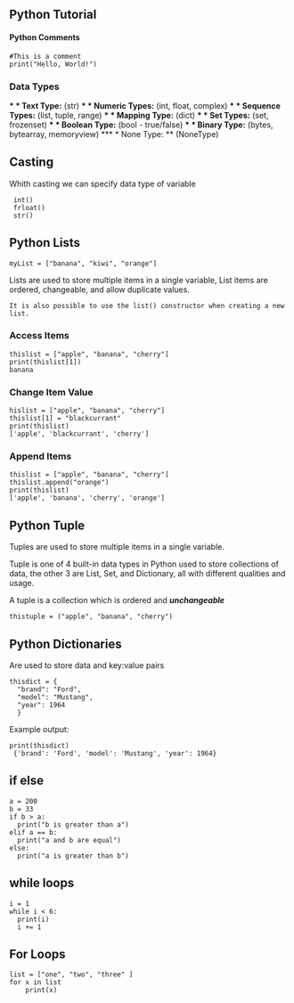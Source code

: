 ## Python Tutorial

#### Python Comments

    #This is a comment
    print("Hello, World!")

### Data Types

**\* \* Text Type:** (str)
**\* \* Numeric Types:** (int, float, complex)
**\* \* Sequence Types:** (list, tuple, range)
**\* \* Mapping Type:** (dict)
**\* \* Set Types:** (set, frozenset)
**\* \* Boolean Type:** (bool - true/false)
**\* \* Binary Type:** (bytes, bytearray, memoryview)
**\* \* None Type: ** (NoneType)

## Casting

Whith casting we can specify data type of variable

     int()
     frloat()
     str()

## Python Lists

    myList = ["banana", "kiwi", "orange"]

Lists are used to store multiple items in a single variable, List items are ordered, changeable, and allow duplicate values.

    It is also possible to use the list() constructor when creating a new list.

### Access Items

    thislist = ["apple", "banana", "cherry"]
    print(thislist[1])
    banana

### Change Item Value

    hislist = ["apple", "banana", "cherry"]
    thislist[1] = "blackcurrant"
    print(thislist)
    ['apple', 'blackcurrant', 'cherry']

### Append Items

    thislist = ["apple", "banana", "cherry"]
    thislist.append("orange")
    print(thislist)
    ['apple', 'banana', 'cherry', 'orange']

## Python Tuple

Tuples are used to store multiple items in a single variable.

Tuple is one of 4 built-in data types in Python used to store collections of data, the other 3 are List, Set, and Dictionary, all with different qualities and usage.

A tuple is a collection which is ordered and **_unchangeable_**

    thistuple = ("apple", "banana", "cherry")

## Python Dictionaries

Are used to store data and key:value pairs

    thisdict = {
      "brand": "Ford",
      "model": "Mustang",
      "year": 1964
      }

Example output:

    print(thisdict)
     {'brand': 'Ford', 'model': 'Mustang', 'year': 1964}

## if else

    a = 200
    b = 33
    if b > a:
      print("b is greater than a")
    elif a == b:
      print("a and b are equal")
    else:
      print("a is greater than b")

## while loops

    i = 1
    while i < 6:
      print(i)
      i += 1

## For Loops

    list = ["one", "two", "three" ]
    for x in list
    	print(x)
